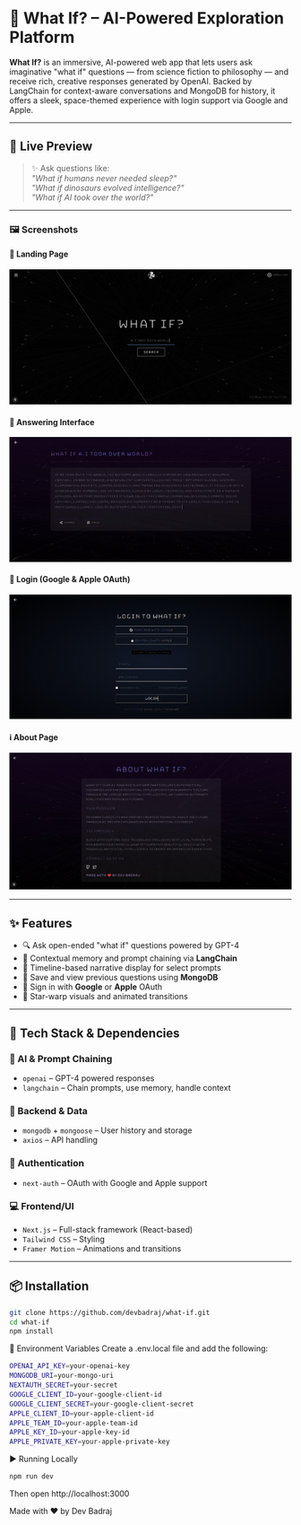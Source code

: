 # 🌌 What If? – AI-Powered Exploration Platform

**What If?** is an immersive, AI-powered web app that lets users ask imaginative "what if" questions — from science fiction to philosophy — and receive rich, creative responses generated by OpenAI. Backed by LangChain for context-aware conversations and MongoDB for history, it offers a sleek, space-themed experience with login support via Google and Apple.

---

## 🌠 Live Preview

> ✨ Ask questions like:  
> _"What if humans never needed sleep?"_  
> _"What if dinosaurs evolved intelligence?"_  
> _"What if AI took over the world?"_

---

### 🖼️ Screenshots

#### 🚀 Landing Page  
![Landing Page](./src/assets/landingpage.png)

#### 💬 Answering Interface  
![A.I Answering](./src/assets/answer.png)

#### 🔐 Login (Google & Apple OAuth)  
![Login Screen](./src/assets/login.png)

#### ℹ️ About Page  
![About Page](./src/assets/about.png)

---

## ✨ Features

- 🔍 Ask open-ended "what if" questions powered by GPT-4
- 🧠 Contextual memory and prompt chaining via **LangChain**
- 📜 Timeline-based narrative display for select prompts
- 🧾 Save and view previous questions using **MongoDB**
- 🔐 Sign in with **Google** or **Apple** OAuth
- 🌌 Star-warp visuals and animated transitions

---

## 🧱 Tech Stack & Dependencies

### 🔮 AI & Prompt Chaining
- `openai` – GPT-4 powered responses
- `langchain` – Chain prompts, use memory, handle context

### 🧰 Backend & Data
- `mongodb` + `mongoose` – User history and storage
- `axios` – API handling

### 🔐 Authentication
- `next-auth` – OAuth with Google and Apple support

### 💻 Frontend/UI
- `Next.js` – Full-stack framework (React-based)
- `Tailwind CSS` – Styling
- `Framer Motion` – Animations and transitions

---

## 📦 Installation

```bash
git clone https://github.com/devbadraj/what-if.git
cd what-if
npm install
```

🔑 Environment Variables
Create a .env.local file and add the following:

```bash
OPENAI_API_KEY=your-openai-key
MONGODB_URI=your-mongo-uri
NEXTAUTH_SECRET=your-secret
GOOGLE_CLIENT_ID=your-google-client-id
GOOGLE_CLIENT_SECRET=your-google-client-secret
APPLE_CLIENT_ID=your-apple-client-id
APPLE_TEAM_ID=your-apple-team-id
APPLE_KEY_ID=your-apple-key-id
APPLE_PRIVATE_KEY=your-apple-private-key
```
▶️ Running Locally
```bash
npm run dev
```

Then open http://localhost:3000

Made with ❤️ by Dev Badraj